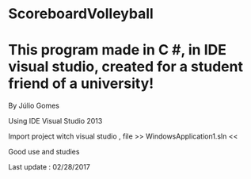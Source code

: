 # ScoreboardVolleyball
# This program made in C #, in IDE visual studio, created for a student friend of a university!


By Júlio Gomes 

Using IDE Visual Studio 2013 

Import project witch visual studio , file >> WindowsApplication1.sln <<

Good use and studies

Last update : 02/28/2017


